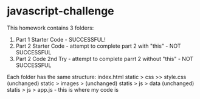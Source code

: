 # javascript-challenge
This homework contains 3 folders:
1. Part 1 Starter Code - SUCCESSFUL!
2. Part 2 Starter Code - attempt to complete part 2 with "this" - NOT SUCCESSFUL
3. Part 2 Code 2nd Try - attempt to complete parrt 2 without "this" - NOT SUCCESSFUL

Each folder has the same structure:
    index.html
    static > css >> style.css (unchanged)
    static > images > (unchanged)
    statis > js > data (unchanged)
    statis > js > app.js - this is where my code is

